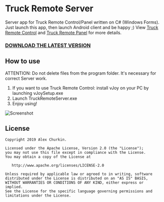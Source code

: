 Truck Remote Server
====================
Server app for Truck Remote Control/Panel written on C# (Windows Forms). Just launch this app, then launch Android client and be happy ;) View [Truck Remote Control](https://github.com/alexChurkin/TruckRemoteControl) and [Truck Remote Panel](https://github.com/alexChurkin/TruckRemotePanel) for more details.

### [DOWNLOAD THE LATEST VERSION](https://drive.google.com/drive/folders/1eZuEEp7o_r0iVNS5q6rrBKuBrt6ZjRUL?usp=sharing)

## How to use
ATTENTION: Do not delete files from the program folder. It's necessary for correct Server work.
1) If you want to use Truck Remote Control: install vJoy on your PC by launching vJoySetup.exe
2) Launch TruckRemoteServer.exe
3) Enjoy using!

![Screenshot](https://github.com/alexChurkin/TruckRemoteServer/raw/master/Screenshot.png)


## License

    Copyright 2019 Alex Churkin.

    Licensed under the Apache License, Version 2.0 (the "License");
    you may not use this file except in compliance with the License.
    You may obtain a copy of the License at

       http://www.apache.org/licenses/LICENSE-2.0

    Unless required by applicable law or agreed to in writing, software
    distributed under the License is distributed on an "AS IS" BASIS,
    WITHOUT WARRANTIES OR CONDITIONS OF ANY KIND, either express or implied.
    See the License for the specific language governing permissions and
    limitations under the License.